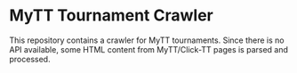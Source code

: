 # MyTT Tournament Crawler

This repository contains a crawler for MyTT tournaments.
Since there is no API available, some HTML content from MyTT/Click-TT pages is parsed and processed.
